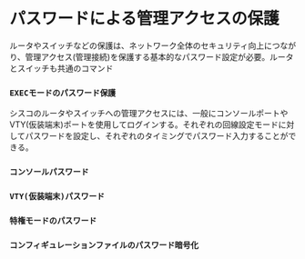 # パスワードによる管理アクセスの保護
ルータやスイッチなどの保護は、ネットワーク全体のセキュリティ向上につながり、管理アクセス(管理接続)を保護する基本的なパスワード設定が必要。ルータとスイッチも共通のコマンド

### `EXECモードのパスワード保護`
シスコのルータやスイッチへの管理アクセスには、一般にコンソールポートやVTY(仮装端末)ポートを使用してログインする。それぞれの回線設定モードに対してパスワードを設定し、それぞれのタイミングでパスワード入力することができる。

### `コンソールパスワード`

### `VTY(仮装端末)パスワード`

### `特権モードのパスワード`

### `コンフィギュレーションファイルのパスワード暗号化`
